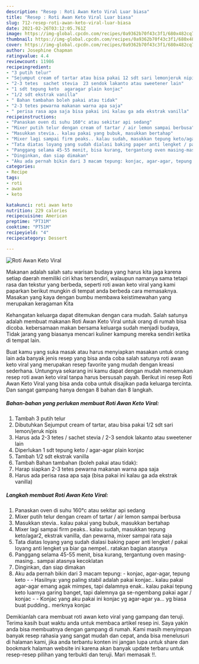 ```yaml
---
description: "Resep : Roti Awan Keto Viral Luar biasa"
title: "Resep : Roti Awan Keto Viral Luar biasa"
slug: 712-resep-roti-awan-keto-viral-luar-biasa
date: 2021-02-26T03:12:05.761Z
image: https://img-global.cpcdn.com/recipes/0a9362b70f43c3f1/680x482cq70/roti-awan-keto-viral-foto-resep-utama.jpg
thumbnail: https://img-global.cpcdn.com/recipes/0a9362b70f43c3f1/680x482cq70/roti-awan-keto-viral-foto-resep-utama.jpg
cover: https://img-global.cpcdn.com/recipes/0a9362b70f43c3f1/680x482cq70/roti-awan-keto-viral-foto-resep-utama.jpg
author: Josephine Chapman
ratingvalue: 4.4
reviewcount: 11986
recipeingredient:
- "3 putih telur"
- "Sejumput cream of tartar atau bisa pakai 12 sdt sari lemonjeruk nipis"
- "2-3 tetes  sachet stevia  23 sendok lakanto atau sweetener lain"
- "1 sdt tepung keto  agaragar plain konjac"
- "1/2 sdt ekstrak vanilla"
- " Bahan tambahan boleh pakai atau tidak"
- "2-3 tetes pewarna makanan warna apa saja"
- " perisa rasa apa saja bisa pakai ini kalau ga ada ekstrak vanilla"
recipeinstructions:
- "Panaskan oven di suhu 160°c atau sekitar api sedang"
- "Mixer putih telur dengan cream of tartar / air lemon sampai berbusa"
- "Masukkan stevia.. kalau pakai yang bubuk, masukkan bertahap"
- "Mixer lagi sampai firm peaks.. kalau sudah, masukkan tepung keto/agar2, ekstrak vanilla, dan pewarna, mixer sampai rata saja"
- "Tata diatas loyang yang sudah dialasi baking paper anti lengket / pakai loyang anti lengket ya biar ga nempel.. ratakan bagian atasnya"
- "Panggang selama 45-55 menit, bisa kurang, tergantung oven masing-masing.. sampai atasnya kecoklatan"
- "Dinginkan, dan siap dimakan"
- "Aku ada pernah bikin dari 3 macam tepung: konjac, agar-agar, tepung keto  Hasilnya: yang paling stabil adalah pakai konjac.. kalau pakai agar-agar emang agak mimpes, tapi dalamnya enak.. kalau pakai tepung keto luarnya garing banget, tapi dalemnya ga se-ngembang pakai agar / konjac  Konjac yang aku pakai ini konjac yg agar-agar ya... yg biasa buat pudding.. merknya konjac"
categories:
- Recipe
tags:
- roti
- awan
- keto

katakunci: roti awan keto 
nutrition: 229 calories
recipecuisine: American
preptime: "PT31M"
cooktime: "PT51M"
recipeyield: "4"
recipecategory: Dessert

---
```



![Roti Awan Keto Viral](https://img-global.cpcdn.com/recipes/0a9362b70f43c3f1/680x482cq70/roti-awan-keto-viral-foto-resep-utama.jpg)

Makanan adalah salah satu warisan budaya yang harus kita jaga karena setiap daerah memiliki ciri khas tersendiri, walaupun namanya sama tetapi rasa dan tekstur yang berbeda, seperti roti awan keto viral yang kami paparkan berikut mungkin di tempat anda berbeda cara memasaknya. Masakan yang kaya dengan bumbu membawa keistimewahan yang merupakan keragaman Kita

Kehangatan keluarga dapat ditemukan dengan cara mudah. Salah satunya adalah membuat makanan Roti Awan Keto Viral untuk orang di rumah bisa dicoba. kebersamaan makan bersama keluarga sudah menjadi budaya, Tidak jarang yang biasanya mencari kuliner kampung mereka sendiri ketika di tempat lain.



Buat kamu yang suka masak atau harus menyiapkan masakan untuk orang lain ada banyak jenis resep yang bisa anda coba salah satunya roti awan keto viral yang merupakan resep favorite yang mudah dengan kreasi sederhana. Untungnya sekarang ini kamu dapat dengan mudah menemukan resep roti awan keto viral tanpa harus bersusah payah.
Berikut ini resep Roti Awan Keto Viral yang bisa anda coba untuk disajikan pada keluarga tercinta. Dan sangat gampang hanya dengan 8 bahan dan 8 langkah.


<!--inarticleads1-->

##### Bahan-bahan yang perlukan membuat Roti Awan Keto Viral:

1. Tambah 3 putih telur
1. Dibutuhkan Sejumput cream of tartar, atau bisa pakai 1/2 sdt sari lemon/jeruk nipis
1. Harus ada 2-3 tetes / sachet stevia / 2-3 sendok lakanto atau sweetener lain
1. Diperlukan 1 sdt tepung keto / agar-agar plain konjac
1. Tambah 1/2 sdt ekstrak vanilla
1. Tambah  Bahan tambahan (boleh pakai atau tidak):
1. Harap siapkan 2-3 tetes pewarna makanan warna apa saja
1. Harus ada  perisa rasa apa saja (bisa pakai ini kalau ga ada ekstrak vanilla)




<!--inarticleads2-->

##### Langkah membuat  Roti Awan Keto Viral:

1. Panaskan oven di suhu 160°c atau sekitar api sedang
1. Mixer putih telur dengan cream of tartar / air lemon sampai berbusa
1. Masukkan stevia.. kalau pakai yang bubuk, masukkan bertahap
1. Mixer lagi sampai firm peaks.. kalau sudah, masukkan tepung keto/agar2, ekstrak vanilla, dan pewarna, mixer sampai rata saja
1. Tata diatas loyang yang sudah dialasi baking paper anti lengket / pakai loyang anti lengket ya biar ga nempel.. ratakan bagian atasnya
1. Panggang selama 45-55 menit, bisa kurang, tergantung oven masing-masing.. sampai atasnya kecoklatan
1. Dinginkan, dan siap dimakan
1. Aku ada pernah bikin dari 3 macam tepung: - konjac, agar-agar, tepung keto -  - Hasilnya: yang paling stabil adalah pakai konjac.. kalau pakai agar-agar emang agak mimpes, tapi dalamnya enak.. kalau pakai tepung keto luarnya garing banget, tapi dalemnya ga se-ngembang pakai agar / konjac -  - Konjac yang aku pakai ini konjac yg agar-agar ya... yg biasa buat pudding.. merknya konjac




Demikianlah cara membuat roti awan keto viral yang gampang dan teruji. Terima kasih buat waktu anda untuk membaca artikel resep ini. Saya yakin anda bisa membuatnya dengan gampang di rumah. Kami masih menyimpan banyak resep rahasia yang sangat mudah dan cepat, anda bisa menelusuri di halaman kami, jika anda terbantu konten ini jangan lupa untuk share dan bookmark halaman website ini karena akan banyak update terbaru untuk resep-resep pilihan yang terbukti dan teruji. Mari memasak !!. 
